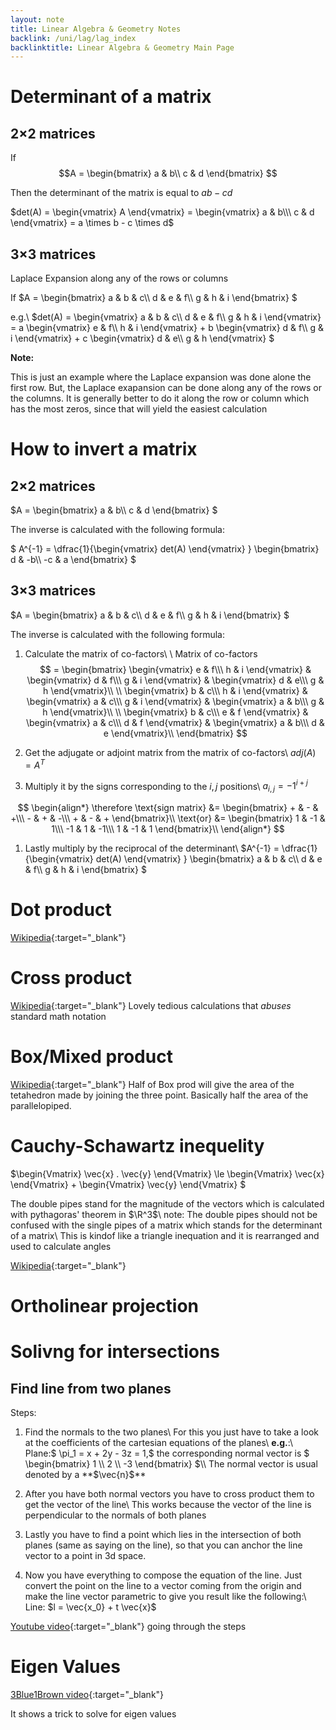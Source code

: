 ```yaml
---
layout: note
title: Linear Algebra & Geometry Notes
backlink: /uni/lag/lag_index
backlinktitle: Linear Algebra & Geometry Main Page
---
```


# Determinant of a matrix #

## 2$\times$2 matrices ##

If 
$$A = 
\begin{bmatrix}
a & b\\
c & d 
\end{bmatrix} 
$$

Then the determinant of the matrix is equal to $ab - cd$

$det(A) = \begin{vmatrix} A \end{vmatrix} = \begin{vmatrix} a & b\\\ c & d \end{vmatrix} = a \times b - c \times d$

## 3$\times$3 matrices ##

Laplace Expansion along any of the rows or columns

If $A = \begin{bmatrix} a & b & c\\\ d & e & f\\\ g & h & i \end{bmatrix} $

e.g.\\
$det(A) = \begin{vmatrix} a & b & c\\\ d & e & f\\\ g & h & i  \end{vmatrix} = a \begin{vmatrix} e & f\\\ h & i \end{vmatrix} + b \begin{vmatrix} d & f\\\ g & i \end{vmatrix} + c \begin{vmatrix} d & e\\\ g & h \end{vmatrix}  $

<div class="note-block">
<strong>Note:</strong>

This is just an example where the Laplace expansion was done alone the first
row. But, the Laplace exapansion can be done along any of the rows or the
columns. It is generally better to do it along the row or column which has the
most zeros, since that will yield the easiest calculation
</div>

# How to invert a matrix #

## 2$\times$2 matrices ##

$A = \begin{bmatrix} a & b\\\ c & d \end{bmatrix} $

The inverse is calculated with the following formula:

$ A^{-1} = \dfrac{1}{\begin{vmatrix} det(A) \end{vmatrix} } \begin{bmatrix} d & -b\\\ -c & a \end{bmatrix} $

## 3$\times$3 matrices ##

$A = \begin{bmatrix} a & b & c\\\ d & e & f\\\ g & h & i \end{bmatrix} $

The inverse is calculated with the following formula:

1. Calculate the matrix of co-factors\\
\\
Matrix of co-factors 
$$ = \begin{bmatrix} 
\begin{vmatrix} e & f\\\ h & i \end{vmatrix} & \begin{vmatrix} d & f\\\ g & i \end{vmatrix} & \begin{vmatrix} d & e\\\ g & h \end{vmatrix}\\
\\
\begin{vmatrix} b & c\\\ h & i \end{vmatrix} & \begin{vmatrix} a & c\\\ g & i \end{vmatrix} & \begin{vmatrix} a & b\\\ g & h \end{vmatrix}\\
\\
\begin{vmatrix} b & c\\\ e & f \end{vmatrix} & \begin{vmatrix} a & c\\\ d & f \end{vmatrix} & \begin{vmatrix} a & b\\\ d & e \end{vmatrix}\\
\end{bmatrix} $$

1. Get the adjugate or adjoint matrix from the matrix of co-factors\\
$adj(A) = A^T$

1. Multiply it by the signs corresponding to the $i, j$ positions\\
$a_{i,j} = -1^{i + j}$

$$
\begin{align*}
\therefore \text{sign matrix}
&= \begin{bmatrix} + & - & +\\\ - & + & -\\\ + & - & + \end{bmatrix}\\
\text{or} 
&= \begin{bmatrix} 1 & -1 & 1\\\ -1 & 1 & -1\\\ 1 & -1 & 1 \end{bmatrix}\\
\end{align*}
$$

1. Lastly multiply by the reciprocal of the determinant\\
$A^{-1} = \dfrac{1}{\begin{vmatrix} det(A) \end{vmatrix} } \begin{bmatrix} a & b & c\\\ d & e & f\\\ g & h & i \end{bmatrix} $

# Dot product #
[Wikipedia](https://en.wikipedia.org/wiki/Dot_product){:target="_blank"}

# Cross product #
[Wikipedia](https://en.wikipedia.org/wiki/Cross_product){:target="_blank"}
Lovely tedious calculations that *abuses* standard math notation

# Box/Mixed product #
[Wikipedia](https://en.wikipedia.org/wiki/Triple_product){:target="_blank"}
Half of Box prod will give the area of the tetahedron made by joining the three point. Basically half the area of the parallelopiped.

# Cauchy-Schawartz inequelity #

$\begin{Vmatrix} \vec{x} . \vec{y} \end{Vmatrix} \le \begin{Vmatrix} \vec{x} \end{Vmatrix} + \begin{Vmatrix} \vec{y} \end{Vmatrix}  $

The double pipes stand for the magnitude of the vectors which is calculated with pythagoras' theorem in $\R^3$\\
note: The double pipes should not be confused with the single pipes of a matrix which stands for the determinant of a matrix\\
This is kindof like a triangle inequation and it is rearranged and used to calculate angles

[Wikipedia](https://en.wikipedia.org/wiki/Cauchy%E2%80%93Schwarz_inequality){:target="_blank"}

# Ortholinear projection #

# Solivng for intersections #

## Find line from two planes ##

Steps:

1. Find the normals to the two planes\\
   For this you just have to take a look at the coefficients of the cartesian equations of the planes\\
   **e.g.**:\\
   Plane:$ \pi_1 = x + 2y - 3z = 1,$ the corresponding normal vector is $ \begin{bmatrix} 1 \\\ 2 \\\ -3 \end{bmatrix} $\\
   The normal vector is usual denoted by a **$\vec{n}$**

1. After you have both normal vectors you have to cross product them to get the vector of the line\\
   This works because the vector of the line is perpendicular to the normals of both planes

1. Lastly you have to find a point which lies in the intersection of both
   planes (same as saying on the line), so that you can anchor the line vector
   to a point in 3d space.

1. Now you have everything to compose the equation of the line. Just convert
   the point on the line to a vector coming from the origin and make the line
   vector parametric to give you result like the following:\\
   Line: $l = \vec{x_0} + t \vec{x}$

[Youtube video](https://www.youtube.com/watch?v=O6O_64zIEYI&ab_channel=RadfordMathematics){:target="_blank"} going through the steps

# Eigen Values #

[3Blue1Brown video](https://www.youtube.com/watch?v=e50Bj7jn9IQ&ab_channel=3Blue1Brown){:target="_blank"}

It shows a trick to solve for eigen values
